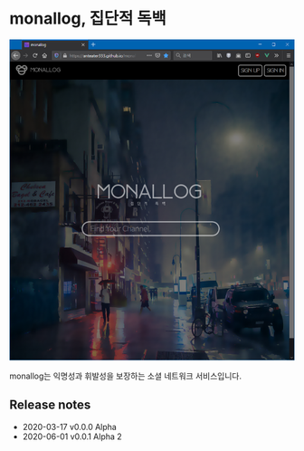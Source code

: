 monallog, 집단적 독백
==

![main page](/image/monallog-main-page.PNG)  

monallog는 익명성과 휘발성을 보장하는 소셜 네트워크 서비스입니다.

## Release notes
 * 2020-03-17 v0.0.0 Alpha
 * 2020-06-01 v0.0.1 Alpha 2